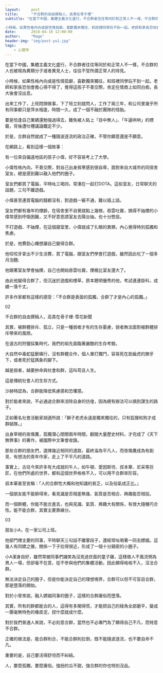 ```yaml
---
layout:     post
title:      "不合群的自由撰稿人，高貴在骨子裡"
subtitle: "在當下中國，集體主義文化盛行，不合群者往往等同於和正常人不一樣，不合群的人也被視為異類分子或者異見人士，往往不受所謂正常人的待見。

小時候，如果性格內向或是性情孤僻，喜歡獨來獨往，和班裡同學玩不到一起。老師和家長恐怕會擔心得不得了，覺得這孩子不善交際，肯定在情商上如同白痴，長大後會沒出息。。"
date:       2018-04-10 12:00:00
author:     "Mage"
header-img: "img/post-yu1.jpg"
tags:
    - 心理学
---
```



在當下中國，集體主義文化盛行，不合群者往往等同於和正常人不一樣，不合群的人也被視為異類分子或者異見人士，往往不受所謂正常人的待見。

小時候，如果性格內向或是性情孤僻，喜歡獨來獨往，和班裡同學玩不到一起。老師和家長恐怕會擔心得不得了，覺得這孩子不善交際，肯定在情商上如同白痴，長大後會沒出息。

出來工作了，上班悶頭做事，下了班立刻就閃人，工作了兩三年，和公司里幾乎所有同事都只是萍水相逢，時間一久，成了一個不融於團隊的怪胎。

要是恰逢自己業績還勉強過得去，難免被人貼上「目中無人」、「牛逼哄哄」的標籤，背後遭吐槽議論鐵定不少。

於是，合群自然就成了一種隨波逐流的政治正確，不管你願意還是不願意。

在網路上，看到這樣一個故事：

有一位來自偏遠地區的孩子小偉，好不容易考上了大學。

小偉性格內向，不善交際，對自己出身貧寒感到很自卑，面對來自大城市的同宿舍室友，總是感到難以融入他們的圈子。

室友們都買了電腦，平時吆三喝四，常湊在一起打DOTA。這些室友，日常聊天的話題，三句不離遊戲。

小偉甚至連買電腦的錢都沒有，對遊戲一竅不通，難以插上話。

室友們都有幾年的煙齡，在宿舍里不自覺就點上幾根，吞雲吐霧，搞得不抽煙的小偉常感到呼吸困難，又不好意思請室友去陽台抽，也十分憋屈。

不打遊戲、不抽煙，在這個寢室里，小偉就成了扎眼的異類，內心覺得特別孤獨和焦慮。

於是，他費勁心機想讓自己變得合群。

他咬咬牙拿出不少生活費，買了電腦，跟室友們學會打遊戲，雖然因此吃了一個多月泡麵;

他跟著室友學會抽煙，自己也開始吞雲吐霧，煙癮比室友還大了。

由此他變得合群了，但沉迷於遊戲和煙草，原本聰明優秀的他，考試連連掛科，成績一落千丈。

許多作家都有這樣的感受：「不合群是表面的孤獨，合群了才是內心的孤獨。」

02

不合群的自由撰稿人，高貴在骨子裡-雪花新聞

其實，被群體排斥、孤立，只是一種弱者才有的生存憂慮，弱者無法面對被群體排斥帶來的風險。

在遠古的狩獵採集時代，我們的祖先面臨著嚴酷的生存考驗。

大自然中毒蛇猛獸橫行，沒有群體合作，個人單打獨鬥，容易死在劍齒虎的獠牙下，或者死於猛獁象的腳下。


越是弱者，越要拚命與社會和群，這叫苟且人生。

這是傳統社會人的生存方式。

沙赫特認為，合群能降低焦慮感和恐懼感。

對於能者來說，不必通過合群來消除自身的彷徨，因為總有辦法可以搞到謀生的路子。

正如著名社會活動家胡適所說：「獅子老虎永遠是獨來獨往的，只有狐狸和狗才成群結隊。」

出身草根的夜傷鷹，孤獨潛心閉關兩年時間，翻閱大量歷史材料，才完成了《天下無弊事》的著作，被國際中文筆會收錄。

那些合群的朋友們，選擇幾近相同的道路，最終淪為平凡人，而夜傷鷹成為有創見、有想法的青年作家，走上了不平凡的道路。

事實上，古往今來許多有大成就的牛人，如牛頓、愛因斯坦、叔本華、尼采等巨匠，在他們所處的世界，都和這個世界格格不入，可以用不合群來形容。

叔本華甚至宣稱：「人的合群性大概和他知識的貧乏，以及俗氣成正比。」

一個朋友能不能聊得來，看見識是否相差無幾、氣質是否相合、興趣能否相投。

而一個群體，你能不能合進去，也與見識、氣質、興趣大有關係，有很大隨機巧合性。能不能合群，其實主要靠緣分。

03

朋友小A，在一家公司上班。

他部門裡主要的同事，平時聊天三句話不離葷段子，還經常吆喝著一同去嫖娼。這幾人有同嫖之雅，關係一下子拉得很近，形成了一個十分親密的小圈子。

小A潔身自好，雖然常被同事們譏笑為沒見過世面的童子雞，這樣做人不風流惘為男人一場，但卻毫不在意，從不參與他們的集體活動，因此顯得格格不入，沒法合群。

無法決定自己的圈子，但是你能決定自己的理想境界，合群可以但不可盲目合群，那是墮落的開始。

對於小曾來說，融入嫖娼同事的圈子，這樣的合群庸俗而墮落。

其實，所有的群都能合的人，這得有多閑得慌，才能把自己的稜角全部磨平，變成一團毫無特色的橡皮泥，捏什麼就成什麼。

對於我們普通人來說，不必刻意合群，當然也不必專門為了顯得自己不凡，而特意不合群。

正確的做法是，能合群則合，不能合群則拉倒，既不能隨波逐流，也不要自命不凡。

重要的是，自己要活得舒坦而不糾結。

人，要麼孤獨，要麼庸俗。強扭的瓜不甜，強合群的你也特別沒品。
